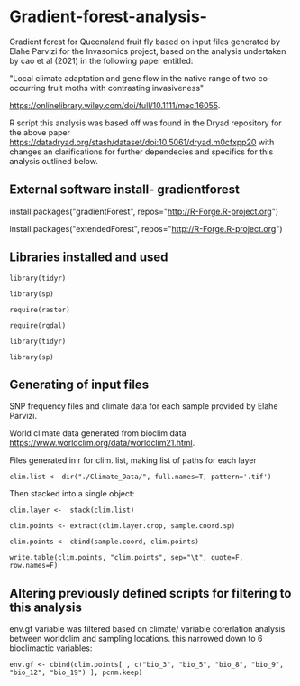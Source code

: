 # Gradient-forest-analysis-
Gradient forest for Queensland fruit fly based on input files generated by Elahe Parvizi for the Invasomics project, based on the analysis undertaken by cao et al (2021) in the following paper entitled:

"Local climate adaptation and gene flow in the native range of two co-occurring fruit moths with contrasting invasiveness"

https://onlinelibrary.wiley.com/doi/full/10.1111/mec.16055.


R script this analysis was based off was found in the Dryad repository for the above paper https://datadryad.org/stash/dataset/doi:10.5061/dryad.m0cfxpp20 with changes an clarifications for further dependecies and specifics for this analysis outlined below.

## External software install- gradientforest

install.packages("gradientForest", repos="http://R-Forge.R-project.org")

install.packages("extendedForest", repos="http://R-Forge.R-project.org")

## Libraries installed and used


`library(tidyr)`

`library(sp)`

`require(raster)`

`require(rgdal)`

`library(tidyr)`

`library(sp)`


## Generating of input files

SNP frequency files and climate data for each sample provided by Elahe Parvizi.

World climate data generated from bioclim data https://www.worldclim.org/data/worldclim21.html.


Files generated in r for clim. list, making list of paths for each layer

`clim.list <- dir("./Climate_Data/", full.names=T, pattern='.tif') `

Then stacked into a single object:

` clim.layer <-  stack(clim.list) `


`clim.points <- extract(clim.layer.crop, sample.coord.sp) `

`clim.points <- cbind(sample.coord, clim.points)  `

`write.table(clim.points, "clim.points", sep="\t", quote=F, row.names=F)  `


## Altering previously defined scripts for filtering to this analysis

env.gf variable was filtered based on climate/ variable corerlation analysis between worldclim and sampling locations. this narrowed down to 6 bioclimactic variables:

`env.gf <- cbind(clim.points[ , c("bio_3", "bio_5", "bio_8", "bio_9", "bio_12", "bio_19") ], pcnm.keep) `

